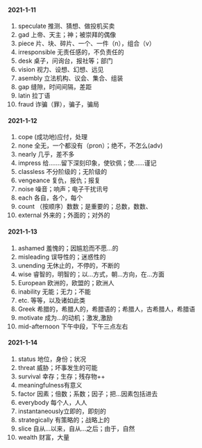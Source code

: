 #### 2021-1-11

1. speculate     推测、猜想、做投机买卖
2. gad    上帝、天主；神；被崇拜的偶像
3. piece   片、块、碎片、一个、一件（n），组合（v）
4. irresponsible  无责任感的，不负责任的
5. desk   桌子，问询台，报社等；部门
6. vision  视力、设想、幻想、远见
7. asembly   立法机构、议会、集合、组装
8. gap   缝隙，时间间隔，差距
9. latin   拉丁语
10. fraud  诈骗（罪），骗子，骗局

#### 2021-1-12

1. cope  (成功地)应付，处理
2. none  全无，一个都没有（pron）；绝不，不怎么(adv)
3. nearly  几乎，差不多
4. impress  给.......留下深刻印象，使钦佩；使......谨记
5. classless 不分阶级的；无阶级的
6. vengeance   复仇，报仇；报复
7. noise   噪音；响声；电子干扰讯号
8. each   各自，各个，每个
9. count  （按顺序）数数；是重要的；总数，数数、
10. external  外来的；外面的；对外的

#### 2021-1-13

1. ashamed           羞愧的；因尴尬而不愿...的
2. misleading        误导性的；迷惑性的
3. unending           无休止的，不停的，不断的
4. wise                    睿智的，明智的；以...方式，朝...方向，在...方面
5. European           欧洲的，欧盟的；欧洲人
6. inability              无能；无力；不能
7. etc.                      等等，以及诸如此类
8. Greek                  希腊的，希腊人的，希腊语的；希腊人，古希腊人，希腊语
9. motivate             成为...的动机；激发,激励
10. mid-afternoon  下午中段，下午三点左右

#### 2021-1-14

1. status                 地位，身份；状况
2. threat                 威胁；坏事发生的可能
3. survival              幸存；生存；残存物++
4. meaningfulness有意义
5. factor                  因素；倍数；系数；因子；把...因素包括进去
6. everybody          每个人，人人
7. instantaneously立即的，即刻的
8. strategically        有策略的；战略上的
9. slice                      自从...以来，自从...之后；由于，自然
10. wealth                  财富，大量

